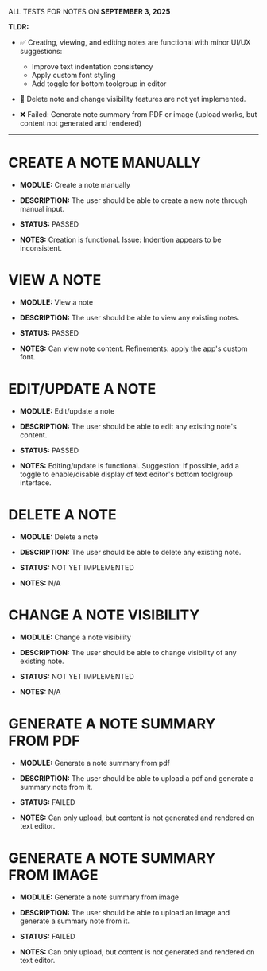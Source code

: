 ALL TESTS FOR NOTES ON **SEPTEMBER 3, 2025**

**TLDR:**

- ✅ Creating, viewing, and editing notes are functional with minor UI/UX suggestions:

  - Improve text indentation consistency
  - Apply custom font styling
  - Add toggle for bottom toolgroup in editor

- 🚧 Delete note and change visibility features are not yet implemented.
- ❌ Failed: Generate note summary from PDF or image (upload works, but content not generated and rendered)

---

# CREATE A NOTE MANUALLY

- **MODULE:** Create a note manually
- **DESCRIPTION:** The user should be able to create a new note through manual input.

- **STATUS:** PASSED
- **NOTES:** Creation is functional. Issue: Indention appears to be inconsistent.

# VIEW A NOTE

- **MODULE:** View a note
- **DESCRIPTION:** The user should be able to view any existing notes.

- **STATUS:** PASSED
- **NOTES:** Can view note content. Refinements: apply the app's custom font.

# EDIT/UPDATE A NOTE

- **MODULE:** Edit/update a note
- **DESCRIPTION:** The user should be able to edit any existing note's content.

- **STATUS:** PASSED
- **NOTES:** Editing/update is functional. Suggestion: If possible, add a toggle to enable/disable display of text editor's bottom toolgroup interface.

# DELETE A NOTE

- **MODULE:** Delete a note
- **DESCRIPTION:** The user should be able to delete any existing note.

- **STATUS:** NOT YET IMPLEMENTED
- **NOTES:** N/A

# CHANGE A NOTE VISIBILITY

- **MODULE:** Change a note visibility
- **DESCRIPTION:** The user should be able to change visibility of any existing note.

- **STATUS:** NOT YET IMPLEMENTED
- **NOTES:** N/A

# GENERATE A NOTE SUMMARY FROM PDF

- **MODULE:** Generate a note summary from pdf
- **DESCRIPTION:** The user should be able to upload a pdf and generate a summary note from it.

- **STATUS:** FAILED
- **NOTES:** Can only upload, but content is not generated and rendered on text editor.

# GENERATE A NOTE SUMMARY FROM IMAGE

- **MODULE:** Generate a note summary from image
- **DESCRIPTION:** The user should be able to upload an image and generate a summary note from it.

- **STATUS:** FAILED
- **NOTES:** Can only upload, but content is not generated and rendered on text editor.
